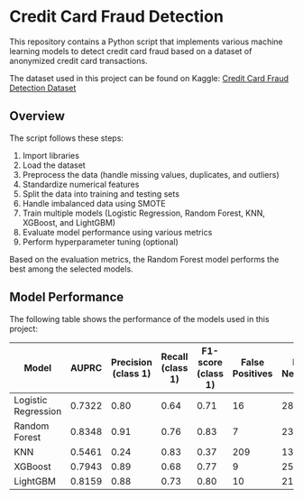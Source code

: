 # Credit Card Fraud Detection

This repository contains a Python script that implements various machine learning models to detect credit card fraud based on a dataset of anonymized credit card transactions.

The dataset used in this project can be found on Kaggle: [Credit Card Fraud Detection Dataset](https://www.kaggle.com/datasets/mlg-ulb/creditcardfraud)

## Overview

The script follows these steps:

1. Import libraries
2. Load the dataset
3. Preprocess the data (handle missing values, duplicates, and outliers)
4. Standardize numerical features
5. Split the data into training and testing sets
6. Handle imbalanced data using SMOTE
7. Train multiple models (Logistic Regression, Random Forest, KNN, XGBoost, and LightGBM)
8. Evaluate model performance using various metrics
9. Perform hyperparameter tuning (optional)

Based on the evaluation metrics, the Random Forest model performs the best among the selected models.

## Model Performance

The following table shows the performance of the models used in this project:

| Model              | AUPRC    | Precision (class 1) | Recall (class 1) | F1-score (class 1) | False Positives | False Negatives |
|--------------------|----------|---------------------|------------------|--------------------|-----------------|-----------------|
| Logistic Regression| 0.7322   | 0.80                | 0.64             | 0.71               | 16              | 28              |
| Random Forest      | 0.8348   | 0.91                | 0.76             | 0.83               | 7               | 23              |
| KNN                | 0.5461   | 0.24                | 0.83             | 0.37               | 209             | 13              |
| XGBoost            | 0.7943   | 0.89                | 0.68             | 0.77               | 9               | 25              |
| LightGBM           | 0.8159   | 0.88                | 0.73             | 0.80               | 10              | 21              |

